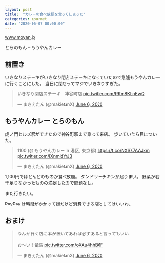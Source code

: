 ```yaml
---
layout: post
title:  "カレーの食べ放題を食ってしまった"
categories: gourmet
date: "2020-06-07 00:00:00"
---
```



<div class="card">
  <a href="https://www.moyan.jp/shops/toranomon/"></a>
  <div class="card__header">
    <a href="https://www.moyan.jp/shops/toranomon/">www.moyan.jp</a>
  </div>
  <div class="card__image">
    <img src="">
  </div>
  <div class="card__title">
    <p>とらのもん – もうやんカレー</p>
  </div>
  <div class="card__description">
    <p></p>
  </div>
</div>


## 前置き

いきなりステーキがいきなり閉店ステーキになっていたので急遽もうやんカレーに行くことにした。
当日に閉店ってマジでいきなりすぎた。

<blockquote class="twitter-tweet tw-align-center"><p lang="ja" dir="ltr">いきなり閉店ステーキ　神谷町店 <a href="https://t.co/RKm8KbnEwQ">pic.twitter.com/RKm8KbnEwQ</a></p>&mdash; まきえたん (@makietanX) <a href="https://twitter.com/makietanX/status/1269117856685289472?ref_src=twsrc%5Etfw">June 6, 2020</a></blockquote> <script async src="https://platform.twitter.com/widgets.js" charset="utf-8"></script>

## もうやんカレー とらのもん

虎ノ門ヒルズ駅ができたので神谷町駅まで乗って来店。
歩いていたら目についた。

<blockquote class="twitter-tweet tw-align-center"><p lang="ja" dir="ltr">1100 (@ もうやんカレー in 港区, 東京都) <a href="https://t.co/NXSX7AAJkm">https://t.co/NXSX7AAJkm</a> <a href="https://t.co/lXnmidYrJ3">pic.twitter.com/lXnmidYrJ3</a></p>&mdash; まきえたん (@makietanX) <a href="https://twitter.com/makietanX/status/1269119327250395137?ref_src=twsrc%5Etfw">June 6, 2020</a></blockquote> <script async src="https://platform.twitter.com/widgets.js" charset="utf-8"></script>

1,100円でほとんどのものが食べ放題。
タンドリーチキンが超うまい。
野菜が若干足りなかったものの満足したので問題なし。

また行きたい。

PayPay は時間がかかって嫌だけど消費できる店としてはいいね。

## おまけ

<blockquote class="twitter-tweet tw-align-center"><p lang="ja" dir="ltr">なんか行く店に本が置いてあれば必ずあると言ってもいい<br><br>お〜い！竜馬 <a href="https://t.co/oXAu4hhB6F">pic.twitter.com/oXAu4hhB6F</a></p>&mdash; まきえたん (@makietanX) <a href="https://twitter.com/makietanX/status/1269124251426013184?ref_src=twsrc%5Etfw">June 6, 2020</a></blockquote> <script async src="https://platform.twitter.com/widgets.js" charset="utf-8"></script>
